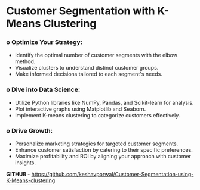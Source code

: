 # Customer Segmentation with K-Means Clustering



### o Optimize Your Strategy:
- Identify the optimal number of customer segments with the elbow method.
- Visualize clusters to understand distinct customer groups.
- Make informed decisions tailored to each segment's needs.

### o Dive into Data Science:
- Utilize Python libraries like NumPy, Pandas, and Scikit-learn for analysis.
- Plot interactive graphs using Matplotlib and Seaborn.
- Implement K-means clustering to categorize customers effectively.

### o Drive Growth:
- Personalize marketing strategies for targeted customer segments.
- Enhance customer satisfaction by catering to their specific preferences.
- Maximize profitability and ROI by aligning your approach with customer insights.

**GITHUB -** https://github.com/keshavporwal/Customer-Segmentation-using-K-Means-clustering
